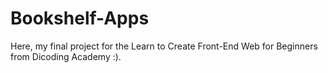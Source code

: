 # Bookshelf-Apps
Here, my final project for the Learn to Create Front-End Web for Beginners from Dicoding Academy :).
